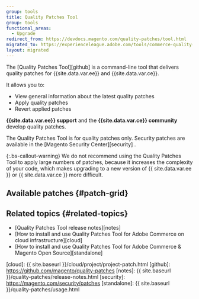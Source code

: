 ```yaml
---
group: tools
title: Quality Patches Tool
group: tools
functional_areas:
  - Upgrade
redirect_from: https://devdocs.magento.com/quality-patches/tool.html
migrated_to: https://experienceleague.adobe.com/tools/commerce-quality-patches/index.html
layout: migrated
---
```


The [Quality Patches Tool][github] is a command-line tool that delivers
quality patches for {{site.data.var.ee}} and {{site.data.var.ce}}.

It allows you to:

*  View general information about the latest quality patches
*  Apply quality patches
*  Revert applied patches

**{{site.data.var.ee}} support** and the **{{site.data.var.ce}} community** develop quality patches.

The Quality Patches Tool is for quality patches only. Security patches are available in the [Magento Security Center][security] .

{:.bs-callout-warning}
We do not recommend using the Quality Patches Tool to apply large numbers of patches, because it increases the complexity of your code, which makes upgrading to a new version of {{ site.data.var.ee }} or {{ site.data.var.ce }} more difficult.

## Available patches   {#patch-grid}

<div id="root"></div>

<script src="{{ site.baseurl }}/common/js/qpt.app.min.js?v=3"></script>

## Related topics   {#related-topics}

*  [Quality Patches Tool release notes][notes]
*  [How to install and use Quality Patches Tool for Adobe Commerce on
  cloud infrastructure][cloud]
*  [How to install and use Quality Patches Tool for Adobe Commerce &
  Magento Open Source][standalone]

<!-- link definitions -->
[cloud]: {{ site.baseurl }}/cloud/project/project-patch.html
[github]: https://github.com/magento/quality-patches
[notes]: {{ site.baseurl }}/quality-patches/release-notes.html
[security]: https://magento.com/security/patches
[standalone]: {{ site.baseurl }}/quality-patches/usage.html
